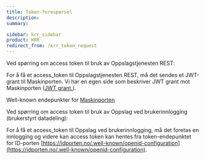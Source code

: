 ```yaml
---
title: Token-forespørsel 
description:
summary:

sidebar: krr_sidebar
product: KRR
redirect_from: /krr_token_request
---
```


Ved spørring om access token til bruk av Oppslagstjenesten REST: 

For å få et access_token til Oppslagstjenesten REST, må det sendes et JWT-grant til Maskinporten. Vi har en egen side som beskriver JWT grant mot Maskinporten ([JWT grant.]({{site.baseurl}}/docs/Maskinporten/maskinporten_protocol_jwtgrant)).

Well-known endepunkter for [Maskinporten]({{site.baseurl}}/docs/Maskinporten/maskinporten_func_wellknown)


Ved spørring om access token til bruk av Oppslag ved brukerinnlogging (brukerstyrt datadeling):

For å få et access_token til Oppslag ved brukerinnlogging, må det foretas en innlogging og videre kan access token kan hentes fra token-endepunktet for ID-porten [https://idporten.no/.well-known/openid-configuration](https://idporten.no/.well-known/openid-configuration).

